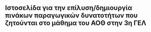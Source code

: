 ## Ιστοσελίδα για την επίλυση/δημιουργία πινάκων παραγωγικών δυνατοτήτων που ζητούνται στο μάθημα του ΑΟΘ στην 3η ΓΕΛ
